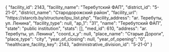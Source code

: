 {
    "facility_id": 2143,
    "facility_name": "Теребутский ФАП",
    "district_id": "5-21-0",
    "district_name": "Стародорожский район",
    "facility_url": "https:\/\/starcrb.by\/structure\/lpu_list.php",
    "facility_address": "аг. Теребуты, ул. Ленина",
    "facility_type": null,
    "ap_1": "31",
    "name": "Теребутский ФАП",
    "state": "public institution",
    "stats": [],
    "med_id": 610,
    "address": "аг. Теребуты, ул. Ленина",
    "coord_x_y": null,
    "place_name": "Старые Дороги",
    "place_type": "city",
    "year_of_closing": null,
    "year_of_opening": "0",
    "healthcare_facility_key": 2143,
    "administrative_division_id": "5-21-0"
}